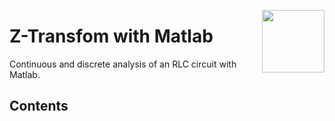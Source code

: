 <p >
  <a href="https://skillicons.dev">
    <img src="https://skillicons.dev/icons?i=matlab" align="right" width="100">
  </a>
</p>

# Z-Transfom with Matlab
Continuous and discrete analysis of an RLC circuit with Matlab.

## Contents
